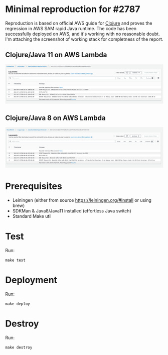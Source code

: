 # Minimal reproduction for #2787

Reproduction is based on official AWS guide for [Clojure](https://aws.amazon.com/blogs/compute/clojure/)
and proves the regression in AWS SAM rapid Java runtime. The code has been successfully deployed on AWS, and it's working with no reasonable doubt. I'm attaching the screenshot of working stack for completness of the report.

## Clojure/Java 11 on AWS Lambda
![java11](./images/ClojureOnJava11.png)

## Clojure/Java 8 on AWS Lambda
![java8](./images/ClojureOnJava8.png)

# Prerequisites
  - Leiningen (either from source https://leiningen.org/#install or using brew)
  - SDKMan & Java8/Java11 installed (effortless Java switch)
  - Standard Make util

# Test
  Run:
  
  ```
  make test
  ```

# Deployment
  Run:
  
  ```
  make deploy
  ```
# Destroy 
  Run:
  
  ```
  make destroy
  ```
